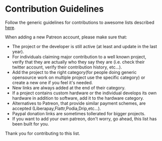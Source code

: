 # Contribution Guidelines

Follow the generic guidelines for contributions to awesome lists described [here](https://github.com/sindresorhus/awesome/blob/master/contributing.md).

When adding a new Patreon account, please make sure that:

* The project or the developer is still active (at least and update in the last year).
* For individuals claiming major contribution to a well known project, verify that they are actually who they say they are (i.e. check their twitter account, verify their contribution history, etc...).
* Add the project to the right category(for people doing generic opensource work on multiple project use the specific category) or create a new one if you feel it's needed. 
* New links are always added at the end of their category.
* If a project contains custom hardware or the individual develops its own hardware in addition to software, add it to the hardware category.
* Alternatives to Patreon, that provide similar payment schemes, are accepted (Liberapay,Flattr,Podia,Drip,etc...).
* Paypal donation links are sometimes tollerated for bigger projects.
* If you want to add your own patreon, don't worry, go ahead, this list has been built for you.

Thank you for contributing to this list.
